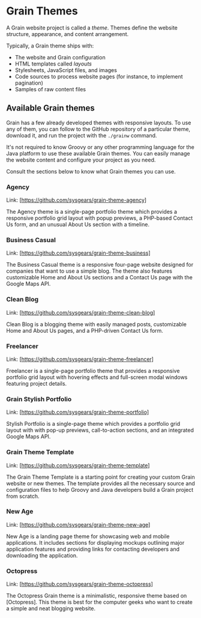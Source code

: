 # Grain Themes

A Grain website project is called a _theme_. Themes define the website structure, appearance, and content arrangement.

Typically, a Grain theme ships with:

- The website and Grain configuration
- HTML templates called *layouts*
- Stylesheets, JavaScript files, and images
- Code sources to process website pages (for instance, to implement pagination)
- Samples of raw content files

## Available Grain themes

Grain has a few already developed themes with responsive layouts. To use any of them, you can follow to the GitHub
repository of a particular theme, download it, and run the project with the `./grainw` command.

It's not required to know Groovy or any other programming language for the Java platform to use these available Grain
themes. You can easily manage the website content and configure your project as you need.

Consult the sections below to know what Grain themes you can use.

### Agency

Link: [https://github.com/sysgears/grain-theme-agency]

The Agency theme is a single-page portfolio theme which provides a responsive portfolio grid layout with popup previews,
a PHP-based Contact Us form, and an unusual About Us section with a timeline.

### Business Casual

Link: [https://github.com/sysgears/grain-theme-business]

The Business Casual theme is a responsive four-page website designed for companies that want to use a simple blog. The
theme also features customizable Home and About Us sections and a Contact Us page with the Google Maps API.

### Clean Blog

Link: [https://github.com/sysgears/grain-theme-clean-blog]

Clean Blog is a blogging theme with easily managed posts, customizable Home and About Us pages, and a PHP-driven Contact
Us form.

### Freelancer

Link: [https://github.com/sysgears/grain-theme-freelancer]

Freelancer is a single-page portfolio theme that provides a responsive portfolio grid layout with hovering effects and
full-screen modal windows featuring project details.

### Grain Stylish Portfolio

Link: [https://github.com/sysgears/grain-theme-portfolio]

Stylish Portfolio is a single-page theme which provides a portfolio grid layout with with pop-up previews,
call-to-action sections, and an integrated Google Maps API.

### Grain Theme Template

Link: [https://github.com/sysgears/grain-theme-template]

The Grain Theme Template is a starting point for creating your custom Grain website or new themes. The template provides
all the necessary source and configuration files to help Groovy and Java developers build a Grain project from scratch.

### New Age

Link: [https://github.com/sysgears/grain-theme-new-age]

New Age is a landing page theme for showcasing web and mobile applications. It includes sections for displaying mockups
outlining major application features and providing links for contacting developers and downloading the application.

### Octopress

Link: [https://github.com/sysgears/grain-theme-octopress]

The Octopress Grain theme is a minimalistic, responsive theme based on [Octopress]. This theme is best for the computer
geeks who want to create a simple and neat blogging website.